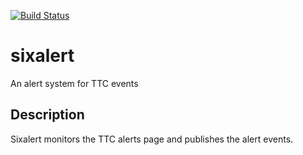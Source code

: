 [![Build Status](https://travis-ci.org/virgild/sixalert.svg?branch=master)](https://travis-ci.org/virgild/sixalert)

sixalert
========

An alert system for TTC events

Description
-----------

Sixalert monitors the TTC alerts page and publishes the alert events.
